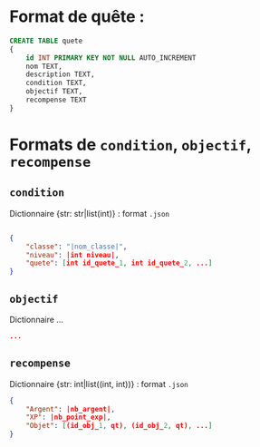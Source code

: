 # Format de quête :

```SQL
CREATE TABLE quete
{
    id INT PRIMARY KEY NOT NULL AUTO_INCREMENT
    nom TEXT,
    description TEXT,
    condition TEXT,
    objectif TEXT,
    recompense TEXT
}
```

# Formats de `condition`, `objectif`, `recompense`

## `condition`

Dictionnaire {str: str|list(int)} : format `.json`
```JSON

{
    "classe": "|nom_classe|",
    "niveau": |int niveau|,
    "quete": [int id_quete_1, int id_quete_2, ...]
}
```

## `objectif`

Dictionnaire ...
```JSON
...
```

## `recompense`
Dictionnaire {str: int|list((int, int))} : format `.json`
```JSON
{
    "Argent": |nb_argent|,
    "XP": |nb_point_exp|,
    "Objet": [(id_obj_1, qt), (id_obj_2, qt), ...]
}
```